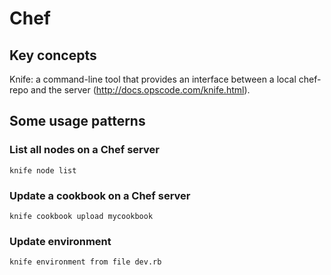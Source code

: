 # Chef

## Key concepts

Knife: a command-line tool that provides an interface between a local chef-repo and the server (<http://docs.opscode.com/knife.html>).

## Some usage patterns

### List all nodes on a Chef server

    knife node list

### Update a cookbook on a Chef server

    knife cookbook upload mycookbook

### Update environment

    knife environment from file dev.rb
